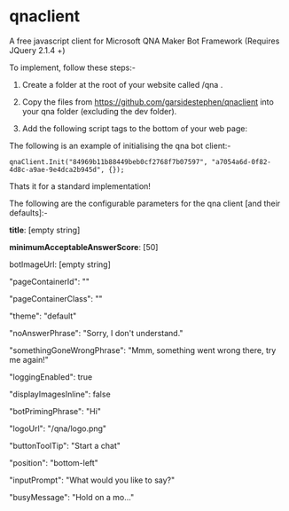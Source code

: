 # qnaclient
A free javascript client for Microsoft QNA Maker Bot Framework (Requires JQuery 2.1.4 +)

To implement, follow these steps:-

1. Create a folder at the root of your website called /qna .

2. Copy the files from https://github.com/garsidestephen/qnaclient into your qna folder (excluding the dev folder).

3. Add the following script tags to the bottom of your web page:

	<script src="/qna/qna.min.js"></script>
	<script>
		qnaClient.Init("Your QNA ocpApimSubscriptionKey", "Your QNA urlKey", { });
	</script>


The following is an example of initialising the qna bot client:-

	qnaClient.Init("84969b11b88449beb0cf2768f7b07597", "a7054a6d-0f82-4d8c-a9ae-9e4dca2b945d", {});


Thats it for a standard implementation!




The following are the configurable parameters for the qna client [and their defaults]:-

<b>title</b>: [empty string]

<b>minimumAcceptableAnswerScore</b>: [50]

botImageUrl: [empty string]

"pageContainerId": ""

"pageContainerClass": ""

"theme": "default"

"noAnswerPhrase": "Sorry, I don't understand."

"somethingGoneWrongPhrase": "Mmm, something went wrong there, try me again!"

"loggingEnabled": true

"displayImagesInline": false

"botPrimingPhrase": "Hi"

"logoUrl": "/qna/logo.png"

"buttonToolTip": "Start a chat"

"position": "bottom-left"

"inputPrompt": "What would you like to say?"

"busyMessage": "Hold on a mo..." 
